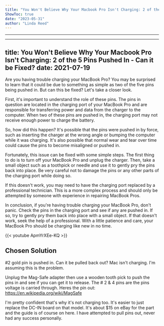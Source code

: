 ```yaml
---
title: "You Won't Believe Why Your Macbook Pro Isn't Charging: 2 of the 5 Pins Pushed In - Can it be Fixed?"
ShowToc: true 
date: "2023-05-31"
author: "Linda Reed"
---
```

*****
---
title: You Won't Believe Why Your Macbook Pro Isn't Charging: 2 of the 5 Pins Pushed In - Can it be Fixed?
date: 2021-07-19
---

Are you having trouble charging your MacBook Pro? You may be surprised to learn that it could be due to something as simple as two of the five pins being pushed in. But can this be fixed? Let's take a closer look.

First, it's important to understand the role of these pins. The pins in question are located in the charging port of your MacBook Pro and are responsible for transferring power and data from the charger to the computer. When two of these pins are pushed in, the charging port may not receive enough power to charge the battery.

So, how did this happen? It's possible that the pins were pushed in by force, such as inserting the charger at the wrong angle or bumping the computer while it was charging. It's also possible that normal wear and tear over time could cause the pins to become misaligned or pushed in.

Fortunately, this issue can be fixed with some simple steps. The first thing to do is to turn off your MacBook Pro and unplug the charger. Then, take a small object such as a toothpick or needle and use it to gently pry the pins back into place. Be very careful not to damage the pins or any other parts of the charging port while doing so.

If this doesn't work, you may need to have the charging port replaced by a professional technician. This is a more complex process and should only be attempted by someone with experience in repairing MacBook Pros.

In conclusion, if you're having trouble charging your MacBook Pro, don't panic. Check the pins in the charging port and see if any are pushed in. If so, try to gently pry them back into place with a small object. If that doesn't work, seek the help of a professional. With a little patience and care, your MacBook Pro should be charging like new in no time.

{{< youtube ApmYrXEe-KQ >}} 



## Chosen Solution
 #2 gold pin is pushed in. Can it be pulled back out? Mac isn't charging. I'm assuming this is the problem.

 Unplug the Mag-Safe adapter then use a wooden tooth pick to push the pins in and see if you can get it to release.   The # 2 & 4 pins are the pins voltage is carried through.  Heres the pin out:  https://en.wikipedia.org/wiki/MagSafe

 I'm pretty confident that's why it's not charging too.  It's easier to just replace the DC-IN board on that model.  It's about $15 on eBay for the part and the guide is of course on here.  I have attempted to pull pins out, never had any success personally.




